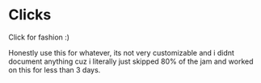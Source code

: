 # Clicks
Click for fashion :)

Honestly use this for whatever, its not very customizable and i didnt document anything cuz i literally just skipped 80% of the jam and worked on this for less than 3 days.
